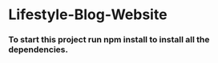 # Lifestyle-Blog-Website

### To start this project run npm install to install all the dependencies.
